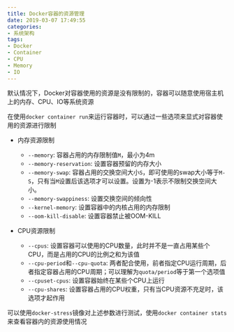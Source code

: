 ```yaml
---
title: Docker容器的资源管理
date: 2019-03-07 17:49:55
categories: 
- 系统架构
tags: 
- Docker
- Container
- CPU
- Memory
- IO
---
```


默认情况下，Docker对容器使用的资源是没有限制的，容器可以随意使用宿主机上的内存、CPU、IO等系统资源

在使用`docker container run`来运行容器时，可以通过一些选项来显式对容器使用的资源进行限制

- 内存资源限制
  - `--memory`: 容器占用的内存限制值`M`，最小为4m
  - `--memory-reservation`: 设置容器预留的内存大小
  - `--memory-swap`: 容器占用的交换空间大小`S`，即可使用的swap大小等于`M-S`，只有当`M`设置后该选项才可以设置。设置为-1表示不限制交换空间大小。
  - `--memory-swappiness`: 设置交换空间的倾向性
  - `--kernel-memory`: 设置容器中的内核占用的内存限制
  - `--oom-kill-disable`: 设置容器禁止被OOM-KILL

- CPU资源限制
  - `--cpus`: 设置容器可以使用的CPU数量，此时并不是一直占用某些个CPU，而是占用的CPU的比例之和为该值
  - `--cpu-period`和`--cpu-quota`: 两者配合使用，前者指定CPU运行周期，后者指定容器占用的CPU周期；可以理解为`quota/period`等于第一个选项值
  - `--cpuset-cpus`: 设置容器始终在某些个CPU上运行
  - `--cpu-shares`: 设置容器占用的CPU权重，只有当CPU资源不充足时，该选项才起作用

可以使用`docker-stress`镜像对上述参数进行测试，使用`docker container stats`来查看容器内的资源使用情况